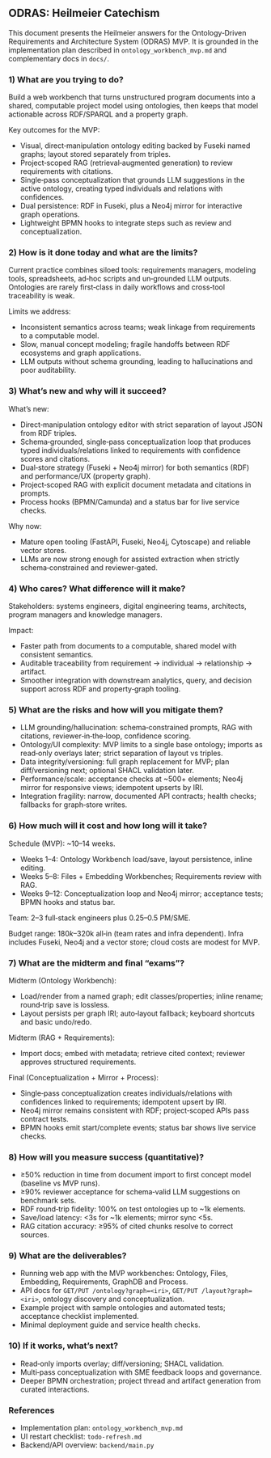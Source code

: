 ## ODRAS: Heilmeier Catechism

This document presents the Heilmeier answers for the Ontology‑Driven Requirements and Architecture System (ODRAS) MVP. It is grounded in the implementation plan described in `ontology_workbench_mvp.md` and complementary docs in `docs/`.

### 1) What are you trying to do?

Build a web workbench that turns unstructured program documents into a shared, computable project model using ontologies, then keeps that model actionable across RDF/SPARQL and a property graph.

Key outcomes for the MVP:
- Visual, direct‑manipulation ontology editing backed by Fuseki named graphs; layout stored separately from triples.
- Project‑scoped RAG (retrieval‑augmented generation) to review requirements with citations.
- Single‑pass conceptualization that grounds LLM suggestions in the active ontology, creating typed individuals and relations with confidences.
- Dual persistence: RDF in Fuseki, plus a Neo4j mirror for interactive graph operations.
- Lightweight BPMN hooks to integrate steps such as review and conceptualization.

### 2) How is it done today and what are the limits?

Current practice combines siloed tools: requirements managers, modeling tools, spreadsheets, ad‑hoc scripts and un‑grounded LLM outputs. Ontologies are rarely first‑class in daily workflows and cross‑tool traceability is weak.

Limits we address:
- Inconsistent semantics across teams; weak linkage from requirements to a computable model.
- Slow, manual concept modeling; fragile handoffs between RDF ecosystems and graph applications.
- LLM outputs without schema grounding, leading to hallucinations and poor auditability.

### 3) What’s new and why will it succeed?

What’s new:
- Direct‑manipulation ontology editor with strict separation of layout JSON from RDF triples.
- Schema‑grounded, single‑pass conceptualization loop that produces typed individuals/relations linked to requirements with confidence scores and citations.
- Dual‑store strategy (Fuseki + Neo4j mirror) for both semantics (RDF) and performance/UX (property graph).
- Project‑scoped RAG with explicit document metadata and citations in prompts.
- Process hooks (BPMN/Camunda) and a status bar for live service checks.

Why now:
- Mature open tooling (FastAPI, Fuseki, Neo4j, Cytoscape) and reliable vector stores.
- LLMs are now strong enough for assisted extraction when strictly schema‑constrained and reviewer‑gated.

### 4) Who cares? What difference will it make?

Stakeholders: systems engineers, digital engineering teams, architects, program managers and knowledge managers.

Impact:
- Faster path from documents to a computable, shared model with consistent semantics.
- Auditable traceability from requirement → individual → relationship → artifact.
- Smoother integration with downstream analytics, query, and decision support across RDF and property‑graph tooling.

### 5) What are the risks and how will you mitigate them?

- LLM grounding/hallucination: schema‑constrained prompts, RAG with citations, reviewer‑in‑the‑loop, confidence scoring.
- Ontology/UI complexity: MVP limits to a single base ontology; imports as read‑only overlays later; strict separation of layout vs triples.
- Data integrity/versioning: full graph replacement for MVP; plan diff/versioning next; optional SHACL validation later.
- Performance/scale: acceptance checks at ~500+ elements; Neo4j mirror for responsive views; idempotent upserts by IRI.
- Integration fragility: narrow, documented API contracts; health checks; fallbacks for graph‑store writes.

### 6) How much will it cost and how long will it take?

Schedule (MVP): ~10–14 weeks.
- Weeks 1–4: Ontology Workbench load/save, layout persistence, inline editing.
- Weeks 5–8: Files + Embedding Workbenches; Requirements review with RAG.
- Weeks 9–12: Conceptualization loop and Neo4j mirror; acceptance tests; BPMN hooks and status bar.

Team: 2–3 full‑stack engineers plus 0.25–0.5 PM/SME.

Budget range: $180k–$320k all‑in (team rates and infra dependent). Infra includes Fuseki, Neo4j and a vector store; cloud costs are modest for MVP.

### 7) What are the midterm and final “exams”?

Midterm (Ontology Workbench):
- Load/render from a named graph; edit classes/properties; inline rename; round‑trip save is lossless.
- Layout persists per graph IRI; auto‑layout fallback; keyboard shortcuts and basic undo/redo.

Midterm (RAG + Requirements):
- Import docs; embed with metadata; retrieve cited context; reviewer approves structured requirements.

Final (Conceptualization + Mirror + Process):
- Single‑pass conceptualization creates individuals/relations with confidences linked to requirements; idempotent upsert by IRI.
- Neo4j mirror remains consistent with RDF; project‑scoped APIs pass contract tests.
- BPMN hooks emit start/complete events; status bar shows live service checks.

### 8) How will you measure success (quantitative)?

- ≥50% reduction in time from document import to first concept model (baseline vs MVP runs).
- ≥90% reviewer acceptance for schema‑valid LLM suggestions on benchmark sets.
- RDF round‑trip fidelity: 100% on test ontologies up to ~1k elements.
- Save/load latency: <3s for ~1k elements; mirror sync <5s.
- RAG citation accuracy: ≥95% of cited chunks resolve to correct sources.

### 9) What are the deliverables?

- Running web app with the MVP workbenches: Ontology, Files, Embedding, Requirements, GraphDB and Process.
- API docs for `GET/PUT /ontology?graph=<iri>`, `GET/PUT /layout?graph=<iri>`, ontology discovery and conceptualization.
- Example project with sample ontologies and automated tests; acceptance checklist implemented.
- Minimal deployment guide and service health checks.

### 10) If it works, what’s next?

- Read‑only imports overlay; diff/versioning; SHACL validation.
- Multi‑pass conceptualization with SME feedback loops and governance.
- Deeper BPMN orchestration; project thread and artifact generation from curated interactions.

### References

- Implementation plan: `ontology_workbench_mvp.md`
- UI restart checklist: `todo-refresh.md`
- Backend/API overview: `backend/main.py`


